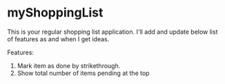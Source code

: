 # myShoppingList

This is your regular shopping list application. I'll add and update below list of features as and when I get ideas.


Features:
1. Mark item as done by strikethrough.
2. Show total number of items pending at the top